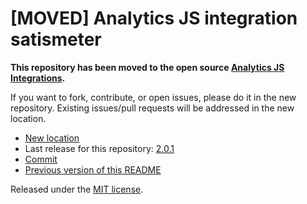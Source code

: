 
# [MOVED] Analytics JS integration satismeter

**This repository has been moved to the open source [Analytics JS Integrations](https://github.com/segmentio/analytics.js-integrations).**

If you want to fork, contribute, or open issues, please do it in the new repository. Existing issues/pull requests will be addressed in the new location.

* [New location](https://github.com/segmentio/analytics.js-integrations/tree/master/integrations/satismeter)
* Last release for this repository: [2.0.1](https://github.com/segment-integrations/analytics.js-integration-satismeter/releases/tag/2.0.1)
* [Commit](https://github.com/segmentio/analytics.js-integrations/commit/1f4045bb943ca778c3b0d5ef9da5cc5219ca30d3)
* [Previous version of this README](README-OLD.md)

Released under the [MIT license](LICENSE).
